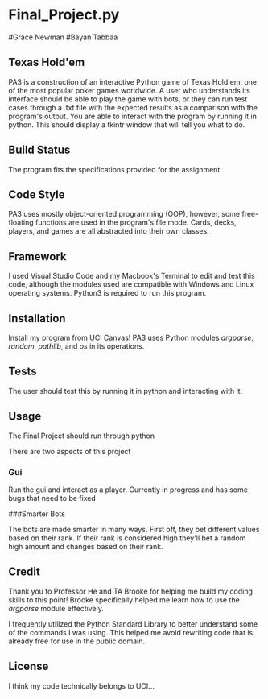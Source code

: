 # Final_Project.py
#Grace Newman
#Bayan Tabbaa
## Texas Hold'em

PA3 is a construction of an interactive Python game of Texas Hold'em, one of the most popular poker games worldwide. A user who understands its interface should be able to play the game with bots, or they can run test cases through a .txt file with the expected results as a comparison with the program's output. You are able to interact with the program by running it in python. This should display a tkintr window that will tell you what to do.
 

## Build Status

The program fits the specifications provided for the assignment

## Code Style

PA3 uses mostly object-oriented programming (OOP), however, some free-floating functions are used in the program's file mode. Cards, decks, players, and games are all abstracted into their own classes.

## Framework

I used Visual Studio Code and my Macbook's Terminal to edit and test this code, although the modules used are compatible with Windows and Linux operating systems. Python3 is required to run this program.

## Installation

Install my program from [UCI Canvas](https://canvas.eee.uci.edu/)! PA3 uses Python modules *argparse*, *random*, *pathlib*, and *os* in its operations.

## Tests
The user should test this by running it in python and interacting with it. 

## Usage

The Final Project should run through python

There are two aspects of this project

### Gui
Run the gui and interact as a player. Currently in progress and has some bugs that need to be fixed

###Smarter Bots

The bots are made smarter in many ways. First off, they bet different values based on their rank. If their rank is considered high they'll bet a random high amount and changes based on their rank.


## Credit
Thank you to Professor He and TA Brooke for helping me build my coding skills to this point! Brooke specifically helped me learn how to use the *argparse* module effectively.

I frequently utilized the Python Standard Library to better understand some of the commands I was using. This helped me avoid rewriting code that is already free for use in the public domain.

## License
I think my code technically belongs to UCI...
